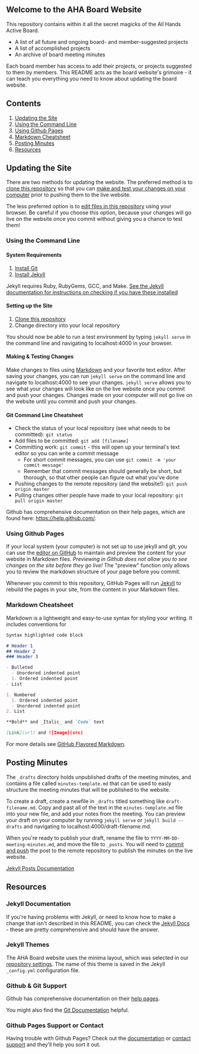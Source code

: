 ## Welcome to the AHA Board Website

This repository contains within it all the secret magicks of the All Hands Active Board.

- A list of all future and ongoing board- and member-suggested projects
- A list of accomplished projects
- An archive of board meeting minutes

Each board member has access to add their projects, or projects suggested to them by members. This README acts as the board website's grimoire - it can teach you everything you need to know about updating the board website.

## Contents

1. [Updating the Site](#updating-the-site)
  1. [Using the Command Line](#using-the-command-line)
  2. [Using Github Pages](#using-github-pages)
  3. [Markdown Cheatsheet](#markdown-cheatsheet)
2. [Posting Minutes](#posting-minutes)
3. [Resources](#resources)

## Updating the Site

There are two methods for updating the website. The preferred method is to [clone this repository](https://help.github.com/articles/cloning-a-repository/) so that you can [make and test your changes on your computer](#using-the-command-line) prior to pushing them to the live website.

The less preferred option is to [edit files in this repository](#using-github-pages) using your browser. Be careful if you choose this option, because your changes will go live on the website once you commit without giving you a chance to test them!

### Using the Command Line

#### System Requirements

1. [Install Git](https://help.github.com/articles/set-up-git/)
2. [Install Jekyll](https://jekyllrb.com/docs/installation/)

Jekyll requires Ruby, RubyGems, GCC, and Make. [See the Jekyll documentation for instructions on checking if you have these installed](https://jekyllrb.com/docs/installation/)

#### Setting up the Site

1. [Clone this repository](https://help.github.com/articles/cloning-a-repository/)
2. Change directory into your local repository

You should now be able to run a test environment by typing ```jekyll serve``` in the command line and navigating to localhost:4000 in your browser.

#### Making & Testing Changes

Make changes to files using [Markdown](#markdown-cheatsheet) and your favorite text editor. After saving your changes, you can run ```jekyll serve``` on the command line and navigate to localhost:4000 to see your changes. ```jekyll serve``` allows you to see what your changes will look like on the live website once you commit and push your changes. Changes made on your computer will not go live on the website until you commit and push your changes.

#### Git Command Line Cheatsheet

- Check the status of your local repository (see what needs to be committed): ```git status```
- Add files to be committed: ```git add [filename]```
- Committing work: ```git commit``` - this will open up your terminal's text editor so you can write a commit message
  - For short commit messages, you can use ```git commit -m 'your commit message'```
  - Remember that commit messages should generally be short, but thorough, so that other people can figure out what you've done
- Pushing changes to the remote repository (and the website!): ```git push origin master```
- Pulling changes other people have made to your local repository: ```git pull origin master```

Github has comprehensive documentation on their help pages, which are found here: https://help.github.com/.

### Using Github Pages

If your local system (your computer) is not set up to use jekyll and git, you can use the [editor on GitHub](https://github.com/allhandsactive/board/edit/master/README.md) to maintain and preview the content for your website in Markdown files. _Previewing in Github does not allow you to see changes on the site before they go live!_ The "preview" function only allows you to review the markdown structure of your page before you commit.

Whenever you commit to this repository, GitHub Pages will run [Jekyll](https://jekyllrb.com/) to rebuild the pages in your site, from the content in your Markdown files.

### Markdown Cheatsheet

Markdown is a lightweight and easy-to-use syntax for styling your writing. It includes conventions for

```markdown
Syntax highlighted code block

# Header 1
## Header 2
### Header 3

- Bulleted
  - Unordered indented point
  1. Ordered indented point
- List

1. Numbered
  1. Ordered indented point
  - Unordered indented point
2. List

**Bold** and _Italic_ and `Code` text

[Link](url) and ![Image](src)
```

For more details see [GitHub Flavored Markdown](https://guides.github.com/features/mastering-markdown/).

## Posting Minutes

The ```_drafts``` directory holds unpublished drafts of the meeting minutes, and contains a file called ```minutes-template.md``` that can be used to easly structure the meeting minutes that will be published to the website.

To create a draft, create a newfile in ```_drafts``` titled something like ```draft-filename.md```. Copy and past all of the text in the ```minutes-template.md``` file into your new file, and add your notes from the meeting. You can preview your draft on your computer by running ```jekyll serve``` or ```jekyll build --drafts``` and navigating to localhost:4000/draft-filename.md.

When you're ready to publish your draft, rename the file to ```YYYY-MM-DD-meeting-minutes.md```, and move the file to ```_posts```. You will need to [commit and push](#git-command-line-cheatsheet) the post to the remote repository to publish the minutes on the live website.

[Jekyll Posts Documentation](https://jekyllrb.com/docs/posts/)

## Resources

### Jekyll Documentation

If you're having problems with Jekyll, or need to know how to make a change that isn't described in this README, you can check the [Jekyll Docs](https://jekyllrb.com/docs/) - these are pretty comprehensive and should have the answer.

### Jekyll Themes

The AHA Board website uses the minima layout, which was selected in our [repository settings](https://github.com/allhandsactive/board/settings). The name of this theme is saved in the Jekyll `_config.yml` configuration file.

### Github & Git Support

Github has comprehensive documentation on their [help pages](https://help.github.com/).

You might also find the [Git Documentation](https://git-scm.com/doc) helpful.

### Github Pages Support or Contact

Having trouble with Github Pages? Check out the [documentation](https://help.github.com/categories/github-pages-basics/) or [contact support](https://github.com/contact) and they’ll help you sort it out.
